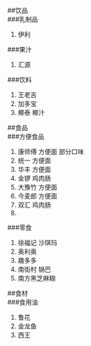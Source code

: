 ##饮品  
###乳制品  
1. 伊利  

###果汁  
1. 汇源  

###饮料
1. 王老吉  
2. 加多宝  
3. 椰泰 椰汁  

##食品  
###方便食品  
1. 康师傅 方便面 部分口味  
2. 统一 方便面  
3. 华丰 方便面  
4. 金锣 鸡肉肠  
5. 大豫竹 方便面  
6. 今麦郎 方便面  
7. 双汇 鸡肉肠  
8. 

###零食  
1. 徐福记 沙琪玛  
2. 奥利奥  
3. 趣多多  
4. 南街村  锅巴  
5. 南方黑芝麻糊  

##食材  
###食用油  
1. 鲁花  
2. 金龙鱼  
3. 西王  
